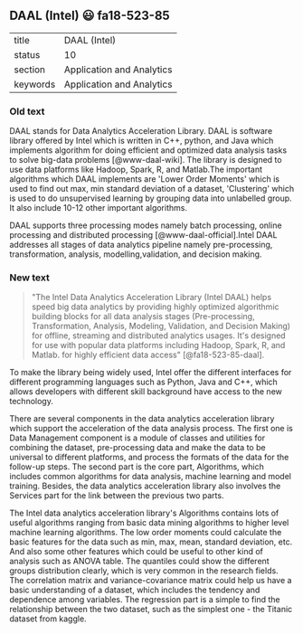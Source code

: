 ## DAAL (Intel) :smiley: fa18-523-85


|          |                           |
| -------- | ------------------------- |
| title    | DAAL (Intel)              | 
| status   | 10                        |
| section  | Application and Analytics |
| keywords | Application and Analytics |


### Old text

DAAL stands for Data Analytics Acceleration Library. DAAL is software
library offered by Intel which is written in C++, python, and Java
which implements algorithm for doing efficient and optimized data
analysis tasks to solve big-data problems [@www-daal-wiki]. The
library is designed to use data platforms like Hadoop, Spark, R, and
Matlab.The important algorithms which DAAL implements are 'Lower Order
Moments' which is used to find out max, min standard deviation of a
dataset, 'Clustering' which is used to do unsupervised learning by
grouping data into unlabelled group. It also include 10-12 other
important algorithms.

DAAL supports three processing modes namely batch processing, online
processing and distributed processing [@www-daal-official].Intel
DAAL addresses all stages of data analytics pipeline namely
pre-processing, transformation, analysis, modelling,validation, and
decision making.

### New text

> "The Intel Data Analytics Acceleration Library (Intel DAAL) helps
> speed big data analytics by providing highly optimized algorithmic
> building blocks for all data analysis stages (Pre-processing,
> Transformation, Analysis, Modeling, Validation, and Decision Making)
> for offline, streaming and distributed analytics usages. It's
> designed for use with popular data platforms including Hadoop,
> Spark, R, and Matlab. for highly efficient data access"
> [@fa18-523-85-daal].

To make the library being widely used, Intel offer the different
interfaces for different programming languages such as Python, Java
and C++, which allows developers with different skill background have
access to the new technology.

There are several components in the data analytics acceleration
library which support the acceleration of the data analysis process.
The first one is Data Management component is a module of classes and
utilities for combining the dataset, pre-processing data and make the
data to be universal to different platforms, and process the formats
of the data for the follow-up steps. The second part is the core part,
Algorithms, which includes common algorithms for data analysis,
machine learning and model training. Besides, the data analytics
acceleration library also involves the Services part for the link
between the previous two parts.

The Intel data analytics acceleration library's Algorithms contains
lots of useful algorithms ranging from basic data mining algorithms to
higher level machine learning algorithms. The low order moments could
calculate the basic features for the data such as min, max, mean,
standard deviation, etc. And also some other features which could be
useful to other kind of analysis such as ANOVA table. The quantiles
could show the different groups distribution clearly, which is very
common in the research fields. The correlation matrix and
variance-covariance matrix could help us have a basic understanding of
a dataset, which includes the tendency and dependence among variables.
The regression part is a simple to find the relationship between the
two dataset, such as the simplest one - the Titanic dataset from
kaggle.
    
    
